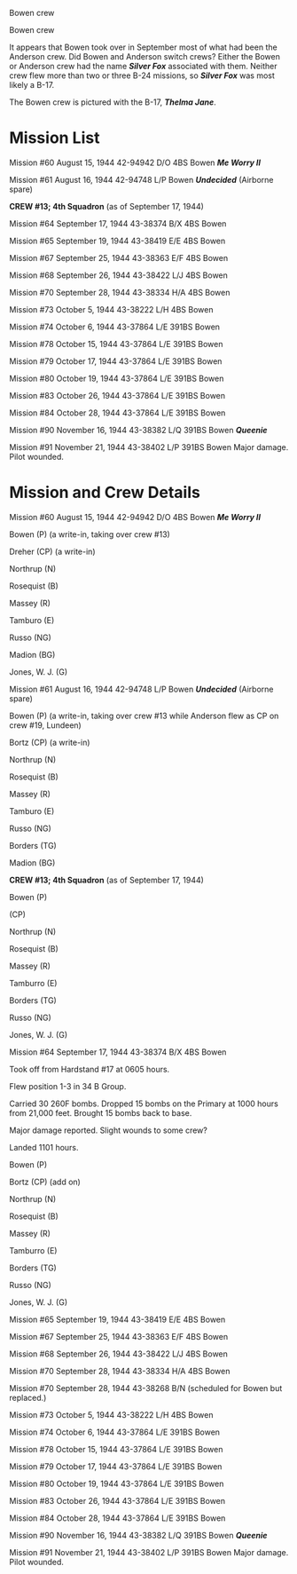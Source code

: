 





Bowen crew






 




Bowen crew

It appears that Bowen took over in September most of what
had been the Anderson crew. Did Bowen
and Anderson switch crews? Either the Bowen or Anderson crew had the name ***Silver
Fox*** associated with them. Neither crew flew more than two or three B-24
missions, so ***Silver Fox*** was most likely a B-17.

The Bowen crew is pictured with the B-17, ***Thelma Jane***.

# Mission List

Mission #60 August 15, 1944 42-94942 D/O 4BS Bowen ***Me
Worry II***

Mission #61 August 16, 1944 42-94748 L/P Bowen ***Undecided***
(Airborne spare)

**CREW #13; 4th Squadron** (as of September
17, 1944\)

Mission #64 September 17, 1944 43-38374 B/X 4BS Bowen

Mission #65 September 19, 1944 43-38419 E/E 4BS Bowen

Mission #67 September 25, 1944 43-38363 E/F 4BS Bowen

Mission #68 September 26, 1944 43-38422 L/J 4BS Bowen

Mission #70 September 28, 1944 43-38334 H/A 4BS Bowen

Mission #73 October 5, 1944 43-38222 L/H 4BS Bowen

Mission #74 October 6, 1944 43-37864 L/E 391BS Bowen

Mission #78 October 15, 1944 43-37864 L/E 391BS Bowen

Mission #79 October 17, 1944 43-37864 L/E 391BS Bowen

Mission #80 October 19, 1944 43-37864 L/E 391BS Bowen

Mission #83 October 26, 1944 43-37864 L/E 391BS Bowen

Mission #84 October 28, 1944 43-37864 L/E 391BS Bowen

Mission #90 November 16, 1944 43-38382 L/Q 391BS Bowen ***Queenie***

Mission #91 November 21, 1944 43-38402 L/P 391BS
Bowen Major damage. Pilot wounded.

# Mission and Crew Details

Mission #60 August 15, 1944 42-94942 D/O 4BS Bowen ***Me
Worry II***

Bowen (P) (a write-in, taking over crew #13)

Dreher (CP) (a write-in)

Northrup (N)

Rosequist (B)

Massey (R)

Tamburo (E)

Russo (NG)

Madion (BG)

Jones, W. J. (G)

Mission #61 August 16, 1944 42-94748 L/P Bowen ***Undecided***
(Airborne spare)

Bowen (P) (a write-in, taking over crew #13 while Anderson
flew as CP on crew #19, Lundeen)

Bortz (CP) (a write-in)

Northrup (N)

Rosequist (B)

Massey (R)

Tamburo (E)

Russo (NG)

Borders (TG)

Madion (BG)

**CREW #13; 4th Squadron** (as of September
17, 1944\)

Bowen (P)

 (CP)

Northrup (N)

Rosequist (B)

Massey (R)

Tamburro (E)

Borders (TG)

Russo (NG)

Jones, W. J. (G)

Mission #64 September 17, 1944 43-38374 B/X 4BS Bowen

Took off from Hardstand #17 at 0605 hours.

Flew position 1-3 in 34 B Group.

Carried 30 260F bombs. Dropped 15 bombs on the Primary at
1000 hours from 21,000 feet. Brought 15 bombs back to base.

Major damage reported. Slight wounds to some crew?

Landed 1101 hours.

Bowen (P)

Bortz (CP) (add on)

Northrup (N)

Rosequist (B)

Massey (R)

Tamburro (E)

Borders (TG)

Russo (NG)

Jones, W. J. (G)

Mission #65 September 19, 1944 43-38419 E/E 4BS Bowen

Mission #67 September 25, 1944 43-38363 E/F 4BS Bowen

Mission #68 September 26, 1944 43-38422 L/J 4BS Bowen

Mission #70 September 28, 1944 43-38334 H/A 4BS Bowen

Mission #70 September 28, 1944 43-38268 B/N (scheduled for
Bowen but replaced.)

Mission #73 October 5, 1944 43-38222 L/H 4BS Bowen

Mission #74 October 6, 1944 43-37864 L/E 391BS Bowen

Mission #78 October 15, 1944 43-37864 L/E 391BS Bowen

Mission #79 October 17, 1944 43-37864 L/E 391BS Bowen

Mission #80 October 19, 1944 43-37864 L/E 391BS Bowen

Mission #83 October 26, 1944 43-37864 L/E 391BS Bowen

Mission #84 October 28, 1944 43-37864 L/E 391BS Bowen

Mission #90 November 16, 1944 43-38382 L/Q 391BS Bowen ***Queenie***

Mission #91 November 21, 1944 43-38402 L/P 391BS
Bowen Major damage. Pilot wounded.




